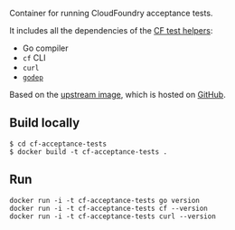 Container for running CloudFoundry acceptance tests.

It includes all the dependencies of the [CF test
helpers](https://github.com/cloudfoundry-incubator/cf-test-helpers):

* Go compiler
* `cf` CLI
* `curl`
* [`godep`](github.com/tools/godep)

Based on the [upstream image](https://hub.docker.com/r/relintdockerhubpushbot/cats-concourse-task/), which is
hosted on [GitHub](https://github.com/cloudfoundry/cats-concourse-task).

## Build locally

```
$ cd cf-acceptance-tests
$ docker build -t cf-acceptance-tests .
```

## Run

```
docker run -i -t cf-acceptance-tests go version
docker run -i -t cf-acceptance-tests cf --version
docker run -i -t cf-acceptance-tests curl --version
```
